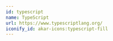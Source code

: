 ```yaml
---
id: typescript
name: TypeScript
url: https://www.typescriptlang.org/
iconify_id: akar-icons:typescript-fill
---
```


